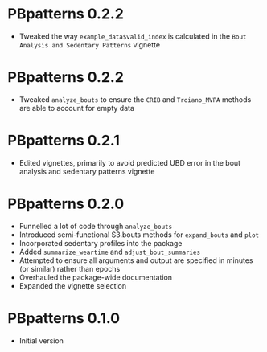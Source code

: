 # PBpatterns 0.2.2

* Tweaked the way `example_data$valid_index` is calculated in the `Bout Analysis
and Sedentary Patterns` vignette


# PBpatterns 0.2.2

* Tweaked `analyze_bouts` to ensure the `CRIB` and `Troiano_MVPA` methods are
  able to account for empty data


# PBpatterns 0.2.1

* Edited vignettes, primarily to avoid predicted UBD error in the bout analysis
  and sedentary patterns vignette


# PBpatterns 0.2.0

* Funnelled a lot of code through `analyze_bouts`
* Introduced semi-functional S3.bouts methods for `expand_bouts` and `plot`
* Incorporated sedentary profiles into the package
* Added `summarize_weartime` and `adjust_bout_summaries`
* Attempted to ensure all arguments and output are specified in minutes (or
  similar) rather than epochs
* Overhauled the package-wide documentation
* Expanded the vignette selection


# PBpatterns 0.1.0

* Initial version
